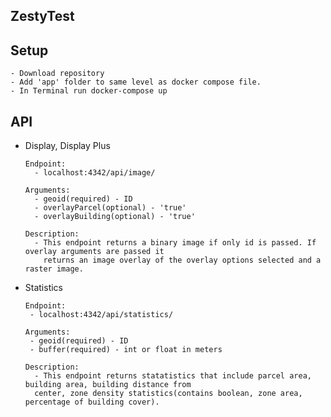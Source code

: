 ## ZestyTest

## Setup  
    - Download repository
    - Add 'app' folder to same level as docker compose file.
    - In Terminal run docker-compose up

## API  
- Display, Display Plus

      Endpoint: 
        - localhost:4342/api/image/
      
      Arguments:
        - geoid(required) - ID
        - overlayParcel(optional) - 'true'
        - overlayBuilding(optional) - 'true'
  
      Description: 
        - This endpoint returns a binary image if only id is passed. If overlay arguments are passed it 
          returns an image overlay of the overlay options selected and a raster image.  

- Statistics

      Endpoint: 
       - localhost:4342/api/statistics/
      
      Arguments:
       - geoid(required) - ID
       - buffer(required) - int or float in meters
      
      Description: 
        - This endpoint returns statatistics that include parcel area, building area, building distance from 
        center, zone density statistics(contains boolean, zone area, percentage of building cover). 
